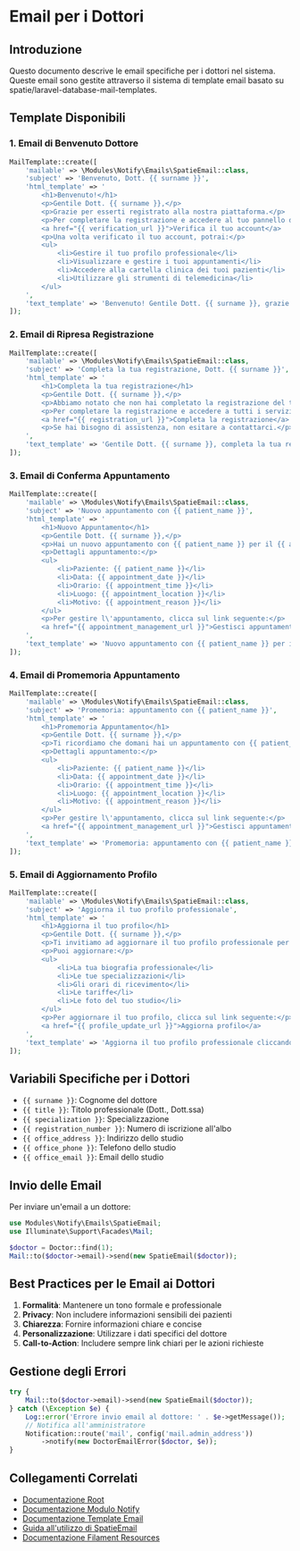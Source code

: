 # Email per i Dottori

## Introduzione

Questo documento descrive le email specifiche per i dottori nel sistema. Queste email sono gestite attraverso il sistema di template email basato su spatie/laravel-database-mail-templates.

## Template Disponibili

### 1. Email di Benvenuto Dottore

```php
MailTemplate::create([
    'mailable' => \Modules\Notify\Emails\SpatieEmail::class,
    'subject' => 'Benvenuto, Dott. {{ surname }}',
    'html_template' => '
        <h1>Benvenuto!</h1>
        <p>Gentile Dott. {{ surname }},</p>
        <p>Grazie per esserti registrato alla nostra piattaforma.</p>
        <p>Per completare la registrazione e accedere al tuo pannello di controllo, clicca sul link seguente:</p>
        <a href="{{ verification_url }}">Verifica il tuo account</a>
        <p>Una volta verificato il tuo account, potrai:</p>
        <ul>
            <li>Gestire il tuo profilo professionale</li>
            <li>Visualizzare e gestire i tuoi appuntamenti</li>
            <li>Accedere alla cartella clinica dei tuoi pazienti</li>
            <li>Utilizzare gli strumenti di telemedicina</li>
        </ul>
    ',
    'text_template' => 'Benvenuto! Gentile Dott. {{ surname }}, grazie per esserti registrato.'
]);
```

### 2. Email di Ripresa Registrazione

```php
MailTemplate::create([
    'mailable' => \Modules\Notify\Emails\SpatieEmail::class,
    'subject' => 'Completa la tua registrazione, Dott. {{ surname }}',
    'html_template' => '
        <h1>Completa la tua registrazione</h1>
        <p>Gentile Dott. {{ surname }},</p>
        <p>Abbiamo notato che non hai completato la registrazione del tuo account.</p>
        <p>Per completare la registrazione e accedere a tutti i servizi, clicca sul link seguente:</p>
        <a href="{{ registration_url }}">Completa la registrazione</a>
        <p>Se hai bisogno di assistenza, non esitare a contattarci.</p>
    ',
    'text_template' => 'Gentile Dott. {{ surname }}, completa la tua registrazione cliccando su {{ registration_url }}'
]);
```

### 3. Email di Conferma Appuntamento

```php
MailTemplate::create([
    'mailable' => \Modules\Notify\Emails\SpatieEmail::class,
    'subject' => 'Nuovo appuntamento con {{ patient_name }}',
    'html_template' => '
        <h1>Nuovo Appuntamento</h1>
        <p>Gentile Dott. {{ surname }},</p>
        <p>Hai un nuovo appuntamento con {{ patient_name }} per il {{ appointment_date }} alle {{ appointment_time }}.</p>
        <p>Dettagli appuntamento:</p>
        <ul>
            <li>Paziente: {{ patient_name }}</li>
            <li>Data: {{ appointment_date }}</li>
            <li>Orario: {{ appointment_time }}</li>
            <li>Luogo: {{ appointment_location }}</li>
            <li>Motivo: {{ appointment_reason }}</li>
        </ul>
        <p>Per gestire l\'appuntamento, clicca sul link seguente:</p>
        <a href="{{ appointment_management_url }}">Gestisci appuntamento</a>
    ',
    'text_template' => 'Nuovo appuntamento con {{ patient_name }} per il {{ appointment_date }} alle {{ appointment_time }}'
]);
```

### 4. Email di Promemoria Appuntamento

```php
MailTemplate::create([
    'mailable' => \Modules\Notify\Emails\SpatieEmail::class,
    'subject' => 'Promemoria: appuntamento con {{ patient_name }}',
    'html_template' => '
        <h1>Promemoria Appuntamento</h1>
        <p>Gentile Dott. {{ surname }},</p>
        <p>Ti ricordiamo che domani hai un appuntamento con {{ patient_name }}.</p>
        <p>Dettagli appuntamento:</p>
        <ul>
            <li>Paziente: {{ patient_name }}</li>
            <li>Data: {{ appointment_date }}</li>
            <li>Orario: {{ appointment_time }}</li>
            <li>Luogo: {{ appointment_location }}</li>
            <li>Motivo: {{ appointment_reason }}</li>
        </ul>
        <p>Per gestire l\'appuntamento, clicca sul link seguente:</p>
        <a href="{{ appointment_management_url }}">Gestisci appuntamento</a>
    ',
    'text_template' => 'Promemoria: appuntamento con {{ patient_name }} domani alle {{ appointment_time }}'
]);
```

### 5. Email di Aggiornamento Profilo

```php
MailTemplate::create([
    'mailable' => \Modules\Notify\Emails\SpatieEmail::class,
    'subject' => 'Aggiorna il tuo profilo professionale',
    'html_template' => '
        <h1>Aggiorna il tuo profilo</h1>
        <p>Gentile Dott. {{ surname }},</p>
        <p>Ti invitiamo ad aggiornare il tuo profilo professionale per migliorare la visibilità sul portale.</p>
        <p>Puoi aggiornare:</p>
        <ul>
            <li>La tua biografia professionale</li>
            <li>Le tue specializzazioni</li>
            <li>Gli orari di ricevimento</li>
            <li>Le tariffe</li>
            <li>Le foto del tuo studio</li>
        </ul>
        <p>Per aggiornare il tuo profilo, clicca sul link seguente:</p>
        <a href="{{ profile_update_url }}">Aggiorna profilo</a>
    ',
    'text_template' => 'Aggiorna il tuo profilo professionale cliccando su {{ profile_update_url }}'
]);
```

## Variabili Specifiche per i Dottori

- `{{ surname }}`: Cognome del dottore
- `{{ title }}`: Titolo professionale (Dott., Dott.ssa)
- `{{ specialization }}`: Specializzazione
- `{{ registration_number }}`: Numero di iscrizione all'albo
- `{{ office_address }}`: Indirizzo dello studio
- `{{ office_phone }}`: Telefono dello studio
- `{{ office_email }}`: Email dello studio

## Invio delle Email

Per inviare un'email a un dottore:

```php
use Modules\Notify\Emails\SpatieEmail;
use Illuminate\Support\Facades\Mail;

$doctor = Doctor::find(1);
Mail::to($doctor->email)->send(new SpatieEmail($doctor));
```

## Best Practices per le Email ai Dottori

1. **Formalità**: Mantenere un tono formale e professionale
2. **Privacy**: Non includere informazioni sensibili dei pazienti
3. **Chiarezza**: Fornire informazioni chiare e concise
4. **Personalizzazione**: Utilizzare i dati specifici del dottore
5. **Call-to-Action**: Includere sempre link chiari per le azioni richieste

## Gestione degli Errori

```php
try {
    Mail::to($doctor->email)->send(new SpatieEmail($doctor));
} catch (\Exception $e) {
    Log::error('Errore invio email al dottore: ' . $e->getMessage());
    // Notifica all'amministratore
    Notification::route('mail', config('mail.admin_address'))
        ->notify(new DoctorEmailError($doctor, $e));
}
```

## Collegamenti Correlati

- [Documentazione Root](../../../../docs/README.md)
- [Documentazione Modulo Notify](./README.md)
- [Documentazione Template Email](./EMAIL_TEMPLATES.md)
- [Guida all'utilizzo di SpatieEmail](./SPATIE_EMAIL_USAGE_GUIDE.md)
- [Documentazione Filament Resources](./filament-resources.md)
